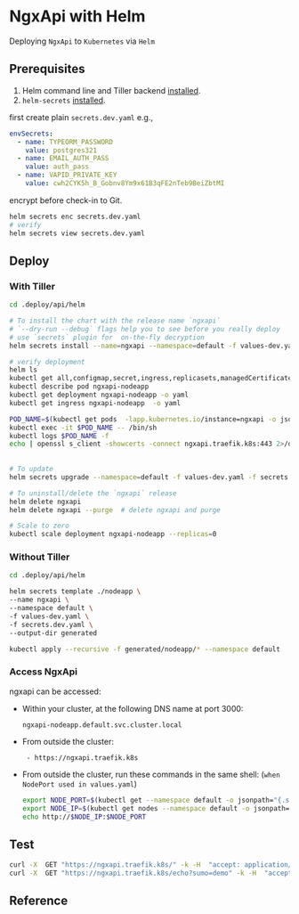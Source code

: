 # NgxApi with Helm

Deploying `NgxApi` to `Kubernetes` via `Helm`

## Prerequisites

1. Helm command line and Tiller backend [installed](../../helm/README.md).
2. `helm-secrets` [installed](../../helm/README.md#managing-helm-chart-secrets-with-helm-secrets).

first create plain `secrets.dev.yaml` e.g., 

```yaml
envSecrets:
  - name: TYPEORM_PASSWORD
    value: postgres321
  - name: EMAIL_AUTH_PASS
    value: auth_pass
  - name: VAPID_PRIVATE_KEY
    value: cwh2CYK5h_B_Gobnv8Ym9x61B3qFE2nTeb9BeiZbtMI
```

encrypt before check-in to Git.
 
```bash
helm secrets enc secrets.dev.yaml
# verify 
helm secrets view secrets.dev.yaml
```

## Deploy

### With Tiller 

```bash
cd .deploy/api/helm

# To install the chart with the release name `ngxapi`
# `--dry-run --debug` flags help you to see before you really deploy
# use `secrets` plugin for  on-the-fly decryption
helm secrets install --name=ngxapi --namespace=default -f values-dev.yaml -f secrets.dev.yaml ./nodeapp

# verify deployment
helm ls
kubectl get all,configmap,secret,ingress,replicasets,managedCertificate -lapp.kubernetes.io/instance=ngxapi
kubectl describe pod ngxapi-nodeapp
kubectl get deployment ngxapi-nodeapp -o yaml
kubectl get ingress ngxapi-nodeapp  -o yaml

POD_NAME=$(kubectl get pods  -lapp.kubernetes.io/instance=ngxapi -o jsonpath='{.items[0].metadata.name}')
kubectl exec -it $POD_NAME -- /bin/sh
kubectl logs $POD_NAME -f
echo | openssl s_client -showcerts -connect ngxapi.traefik.k8s:443 2>/dev/null
 
 
# To update 
helm secrets upgrade --namespace=default -f values-dev.yaml -f secrets.dev.yaml ngxapi ./nodeapp

# To uninstall/delete the `ngxapi` release
helm delete ngxapi
helm delete ngxapi --purge  # delete ngxapi and purge

# Scale to zero
kubectl scale deployment ngxapi-nodeapp --replicas=0
```

### Without Tiller

```bash
cd .deploy/api/helm

helm secrets template ./nodeapp \
--name ngxapi \
--namespace default \
-f values-dev.yaml \
-f secrets.dev.yaml \
--output-dir generated

kubectl apply --recursive -f generated/nodeapp/* --namespace default
```


### Access NgxApi

ngxapi can be accessed:

* Within your cluster, at the following DNS name at port 3000:

  ```
  ngxapi-nodeapp.default.svc.cluster.local
  ```

* From outside the cluster:

  ```
   - https://ngxapi.traefik.k8s
  ```

* From outside the cluster, run these commands in the same shell: (`when NodePort used in values.yaml`)

  ```bash
  export NODE_PORT=$(kubectl get --namespace default -o jsonpath="{.spec.ports[0].nodePort}" services ngxapi-nodeapp)
  export NODE_IP=$(kubectl get nodes --namespace default -o jsonpath="{.items[0].status.addresses[0].address}")
  echo http://$NODE_IP:$NODE_PORT
  ```

## Test
```bash
curl -X  GET "https://ngxapi.traefik.k8s/" -k -H  "accept: application/json"
curl -X  GET "https://ngxapi.traefik.k8s/echo?sumo=demo" -k -H  "accept: application/json"
```

## Reference
